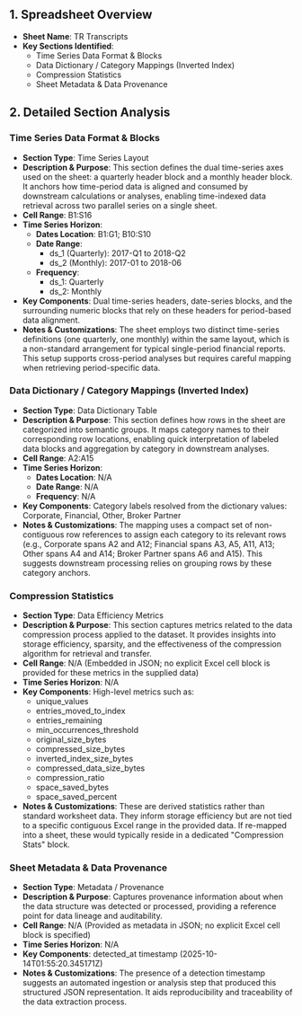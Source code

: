## 1. Spreadsheet Overview
- **Sheet Name**: TR Transcripts
- **Key Sections Identified**:
  - Time Series Data Format & Blocks
  - Data Dictionary / Category Mappings (Inverted Index)
  - Compression Statistics
  - Sheet Metadata & Data Provenance

## 2. Detailed Section Analysis

### Time Series Data Format & Blocks
- **Section Type**: Time Series Layout
- **Description & Purpose**: This section defines the dual time-series axes used on the sheet: a quarterly header block and a monthly header block. It anchors how time-period data is aligned and consumed by downstream calculations or analyses, enabling time-indexed data retrieval across two parallel series on a single sheet.
- **Cell Range**: B1:S16
- **Time Series Horizon**:
  - **Dates Location**: B1:G1; B10:S10
  - **Date Range**:
    - ds_1 (Quarterly): 2017-Q1 to 2018-Q2
    - ds_2 (Monthly): 2017-01 to 2018-06
  - **Frequency**:
    - ds_1: Quarterly
    - ds_2: Monthly
- **Key Components**: Dual time-series headers, date-series blocks, and the surrounding numeric blocks that rely on these headers for period-based data alignment.
- **Notes & Customizations**: The sheet employs two distinct time-series definitions (one quarterly, one monthly) within the same layout, which is a non-standard arrangement for typical single-period financial reports. This setup supports cross-period analyses but requires careful mapping when retrieving period-specific data.

### Data Dictionary / Category Mappings (Inverted Index)
- **Section Type**: Data Dictionary Table
- **Description & Purpose**: This section defines how rows in the sheet are categorized into semantic groups. It maps category names to their corresponding row locations, enabling quick interpretation of labeled data blocks and aggregation by category in downstream analyses.
- **Cell Range**: A2:A15
- **Time Series Horizon**:
  - **Dates Location**: N/A
  - **Date Range**: N/A
  - **Frequency**: N/A
- **Key Components**: Category labels resolved from the dictionary values: Corporate, Financial, Other, Broker Partner
- **Notes & Customizations**: The mapping uses a compact set of non-contiguous row references to assign each category to its relevant rows (e.g., Corporate spans A2 and A12; Financial spans A3, A5, A11, A13; Other spans A4 and A14; Broker Partner spans A6 and A15). This suggests downstream processing relies on grouping rows by these category anchors.

### Compression Statistics
- **Section Type**: Data Efficiency Metrics
- **Description & Purpose**: This section captures metrics related to the data compression process applied to the dataset. It provides insights into storage efficiency, sparsity, and the effectiveness of the compression algorithm for retrieval and transfer.
- **Cell Range**: N/A (Embedded in JSON; no explicit Excel cell block is provided for these metrics in the supplied data)
- **Time Series Horizon**: N/A
- **Key Components**: High-level metrics such as:
  - unique_values
  - entries_moved_to_index
  - entries_remaining
  - min_occurrences_threshold
  - original_size_bytes
  - compressed_size_bytes
  - inverted_index_size_bytes
  - compressed_data_size_bytes
  - compression_ratio
  - space_saved_bytes
  - space_saved_percent
- **Notes & Customizations**: These are derived statistics rather than standard worksheet data. They inform storage efficiency but are not tied to a specific contiguous Excel range in the provided data. If re-mapped into a sheet, these would typically reside in a dedicated "Compression Stats" block.

### Sheet Metadata & Data Provenance
- **Section Type**: Metadata / Provenance
- **Description & Purpose**: Captures provenance information about when the data structure was detected or processed, providing a reference point for data lineage and auditability.
- **Cell Range**: N/A (Provided as metadata in JSON; no explicit Excel cell block is specified)
- **Time Series Horizon**: N/A
- **Key Components**: detected_at timestamp (2025-10-14T01:55:20.345171Z)
- **Notes & Customizations**: The presence of a detection timestamp suggests an automated ingestion or analysis step that produced this structured JSON representation. It aids reproducibility and traceability of the data extraction process.